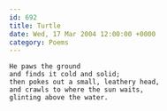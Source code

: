 ```yaml
---
id: 692
title: Turtle
date: Wed, 17 Mar 2004 12:00:00 +0000
category: Poems
---
```


    He paws the ground  
    and finds it cold and solid;  
    then pokes out a small, leathery head,  
    and crawls to where the sun waits,  
    glinting above the water.


